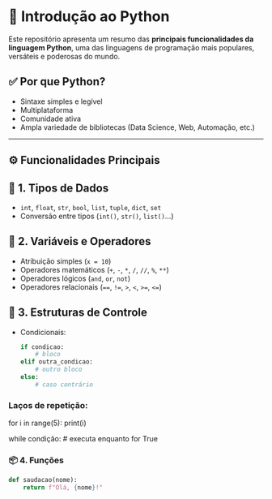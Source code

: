 # 🐍 Introdução ao Python

Este repositório apresenta um resumo das **principais funcionalidades da linguagem Python**, uma das linguagens de programação mais populares, versáteis e poderosas do mundo.

## ✅ Por que Python?

- Sintaxe simples e legível
- Multiplataforma
- Comunidade ativa
- Ampla variedade de bibliotecas (Data Science, Web, Automação, etc.)

---

## ⚙️ Funcionalidades Principais

## 🧮 1. Tipos de Dados

- `int`, `float`, `str`, `bool`, `list`, `tuple`, `dict`, `set`
- Conversão entre tipos (`int()`, `str()`, `list()`...)

## 🧠 2. Variáveis e Operadores

- Atribuição simples (`x = 10`)
- Operadores matemáticos (`+`, `-`, `*`, `/`, `//`, `%`, `**`)
- Operadores lógicos (`and`, `or`, `not`)
- Operadores relacionais (`==`, `!=`, `>`, `<`, `>=`, `<=`)

## 🔁 3. Estruturas de Controle

- Condicionais:
  ```python
  if condicao:
      # bloco
  elif outra_condicao:
      # outro bloco
  else:
      # caso contrário

### Laços de repetição: 

for i in range(5):
    print(i)

while condição:
    # executa enquanto for True

### 📦 4. Funções

```python
def saudacao(nome):
    return f"Olá, {nome}!"

